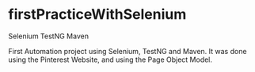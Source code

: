 # firstPracticeWithSelenium
Selenium TestNG Maven

First Automation project using Selenium, TestNG and Maven. It was done using the Pinterest Website, and using the Page Object Model.
